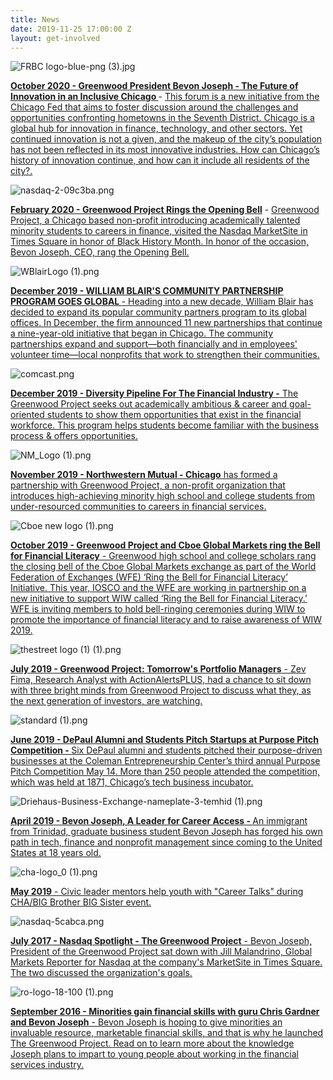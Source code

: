 ```yaml
---
title: News
date: 2019-11-25 17:00:00 Z
layout: get-involved
---
```


![FRBC logo-blue-png (3).jpg](/uploads/FRBC%20logo-blue-png%20(3).jpg)

**[October 2020 - Greenwood President Bevon Joseph - The Future of Innovation in an Inclusive Chicago
](https://www.chicagofed.org/events/project-hometown/future-of-innovation)** - [This forum is a new initiative from the Chicago Fed that aims to foster discussion around the challenges and opportunities confronting hometowns in the Seventh District. Chicago is a global hub for innovation in finance, technology, and other sectors. Yet continued innovation is not a given, and the makeup of the city’s population has not been reflected in its most innovative industries. How can Chicago’s history of innovation continue, and how can it include all residents of the city?.](https://www.chicagofed.org/events/project-hometown/future-of-innovation)

![nasdaq-2-09c3ba.png](/uploads/nasdaq-2-09c3ba.png)

**[February 2020 - Greenwood Project Rings the Opening Bell](https://www.nasdaq.com/events/greenwood-project-rings-the-opening-bell)** - [Greenwood Project, a Chicago based non-profit introducing academically talented minority students to careers in finance, visited the Nasdaq MarketSite in Times Square in honor of Black History Month. In honor of the occasion, Bevon Joseph, CEO, rang the Opening Bell.](https://www.nasdaq.com/events/greenwood-project-rings-the-opening-bell)

![WBlairLogo (1).png](/uploads/WBlairLogo%20(1).png)

**[December 2019 - WILLIAM BLAIR'S COMMUNITY PARTNERSHIP PROGRAM GOES GLOBAL ](https://www.williamblair.com/News-Items/2019/December/19/Community-Partnership-Program-Goes-Global.aspx?utm_source=social&utm_medium=twitter&utm_campaign=CommunityEngagement&utm_content=CommunityPartners-Announcement-2020-2021)**[- Heading into a new decade, William Blair has decided to expand its popular community partners program to its global offices. In December, the firm announced 11 new partnerships that continue a nine-year-old initiative that began in Chicago. The community partnerships expand and support—both financially and in employees' volunteer time—local nonprofits that work to strengthen their communities.](https://www.williamblair.com/News-Items/2019/December/19/Community-Partnership-Program-Goes-Global.aspx?utm_source=social&utm_medium=twitter&utm_campaign=CommunityEngagement&utm_content=CommunityPartners-Announcement-2020-2021)

![comcast.png](/uploads/comcast.png)

**[December 2019 - Diversity Pipeline For The Financial Industry -](https://comcastnewsmakers.com/Videos/2019/12/10/Elois-Joseph)**[ The Greenwood Project seeks out academically ambitious & career and goal-oriented students to show them opportunities that exist in the financial workforce. This program helps students become familiar with the business process & offers opportunities.](https://comcastnewsmakers.com/Videos/2019/12/10/Elois-Joseph)

![NM_Logo (1).png](/uploads/NM_Logo%20(1).png)

**[November 2019 - Northwestern Mutual - Chicago](https://www.dailyherald.com/submitted/20191107/northwestern-mutual-chicago-partners-with-greenwood-project)**[ has formed a partnership with Greenwood Project, a non-profit organization that introduces high-achieving minority high school and college students from under-resourced communities to careers in financial services.](https://www.dailyherald.com/submitted/20191107/northwestern-mutual-chicago-partners-with-greenwood-project)

![Cboe new logo (1).png](/uploads/Cboe%20new%20logo%20(1).png)

**[October 2019 - Greenwood Project and Cboe Global Markets ring the Bell for Financial Literacy](http://www.cboe.com/video/?mediaId=e9a9cc043b5246b982ae208146290506)**[ - Greenwood high school and college scholars rang the closing bell of the Cboe Global Markets exchange as part of the World Federation of Exchanges (WFE) ‘Ring the Bell for Financial Literacy’ Initiative. This year, IOSCO and the WFE are working in partnership on a new initiative to support WIW called ‘Ring the Bell for Financial Literacy.’ WFE is inviting members to hold bell-ringing ceremonies during WIW to promote the importance of financial literacy and to raise awareness of WIW 2019.](http://www.cboe.com/video/?mediaId=e9a9cc043b5246b982ae208146290506)

![thestreet logo (1) (1).png](/uploads/thestreet%20logo%20(1)%20(1).png)

**[July 2019 - Greenwood Project: Tomorrow's Portfolio Managers](https://www.thestreet.com/video/tomorrow-s-portfolio-managers-15018544)**[ - Zev Fima, Research Analyst with ActionAlertsPLUS, had a chance to sit down with three bright minds from Greenwood Project to discuss what they, as the next generation of investors, are watching.](https://www.thestreet.com/video/tomorrow-s-portfolio-managers-15018544)

![standard (1).png](/uploads/standard%20(1).png)

**[June 2019 - DePaul Alumni and Students Pitch Startups at Purpose Pitch Competition - ](https://business.depaul.edu/news-events/Pages/201905/coleman-center-purpose-pitch-competition.aspx)**[Six DePaul alumni and students pitched their purpose-driven businesses at the Coleman Entrepreneurship Center​’s third annual Purpose Pitch Competition May 14. More than 250 people attended the competition, which was held at 1871, Chicago’s tech business incubator. ](https://business.depaul.edu/news-events/Pages/201905/coleman-center-purpose-pitch-competition.aspx)

![Driehaus-Business-Exchange-nameplate-3-temhid (1).png](/uploads/Driehaus-Business-Exchange-nameplate-3-temhid%20(1).png)

**[April 2019 - Bevon Joseph, A Leader for Career Access - ](https://blogs.depaul.edu/business-exchange/2019/04/25/a-leader-for-career-access/)**[An immigrant from Trinidad, graduate business student Bevon Joseph has forged his own path in tech, finance and nonprofit management since coming to the United States at 18 years old.](https://blogs.depaul.edu/business-exchange/2019/04/25/a-leader-for-career-access/)

![cha-logo_0 (1).png](/uploads/cha-logo_0%20(1).png)

**[May 2019](https://www.thecha.org/news-media/news/civic-leader-mentors-help-youth-career-talks-during-cha/big-brother-big-sister)**[ - Civic leader mentors help youth with "Career Talks" during CHA/BIG Brother BIG Sister event.](https://www.thecha.org/news-media/news/civic-leader-mentors-help-youth-career-talks-during-cha/big-brother-big-sister)

![nasdaq-5cabca.png](/uploads/nasdaq-5cabca.png)

**[July 2017 - Nasdaq Spotlight - The Greenwood Project](https://www.nasdaq.com/articles/nasdaq-spotlight-greenwood-project-2017-07-28)**[ - Bevon Joseph, President of the Greenwood Project sat down with Jill Malandrino, Global Markets Reporter for Nasdaq at the company's MarketSite in Times Square. The two discussed the organization's goals.](https://www.nasdaq.com/articles/nasdaq-spotlight-greenwood-project-2017-07-28)

![ro-logo-18-100 (1).png](/uploads/ro-logo-18-100%20(1).png)

**[September 2016 - Minorities gain financial skills with guru Chris Gardner and Bevon Joseph](https://rollingout.com/2016/09/12/greenwood-project-helping-minorities-gain-financial-skills/)**[ - Bevon Joseph is hoping to give minorities an invaluable resource, marketable financial skills, and that is why he launched The Greenwood Project. Read on to learn more about the knowledge Joseph plans to impart to young people about working in the financial services industry.](https://rollingout.com/2016/09/12/greenwood-project-helping-minorities-gain-financial-skills/)
